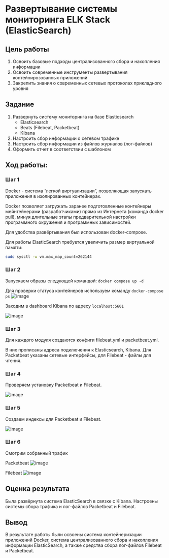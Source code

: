 # Развертывание системы мониторинга ELK Stack (ElasticSearch)

## Цель работы

1.  Освоить базовые подходы централизованного сбора и накопления
    информации
2.  Освоить современные инструменты развертывания контейнирозованных
    приложений
3.  Закрепить знания о современных сетевых протоколах прикладного уровня

## Задание

1.  Развернуть систему мониторинга на базе Elasticsearch
    -   Elasticsearch
    -   Beats (Filebeat, Packetbeat)
    -   Kibana
2.  Настроить сбор информации о сетевом трафике
3.  Настроить сбор информации из файлов журналов (лог-файлов)
4.  Оформить отчет в соответствии с шаблоном

## Ход работы:

### Шаг 1

Docker - система “легкой виртуализации”, позволяющая запускать
приложения в изолированных контейнерах.

Docker позволяет загружать заранее подготовленные контейнеры
мейнтейнерами (разработчиками) прямо из Интернета (команда docker pull),
минуя длительные этапы предварительной настройки программного окружения
и программных зависимостей.

Для удобства развёртывания был использован docker-compose.

Для работы ElasticSearch требуется увеличить размер виртуальной памяти:

``` bash
sudo sysctl -w vm.max_map_count=262144
```

### Шаг 2
Запускаем образы следующей командой:
```docker compose up -d```

Для проверки статуса контейнеров используем команду
```docker-compose ps```
![image](https://github.com/Lektarin/threat-hunting/assets/87996224/f943ad35-3385-4ccc-8876-8216bf365e4b)

Заходим в dashboard Kibana по адресу ```localhost:5601```

![image](https://github.com/Lektarin/threat-hunting/assets/87996224/53f45000-ccd7-4723-aca7-c82fb83fea61)

### Шаг 3

Для каждого модуля создаются конфиги filebeat.yml и packetbeat.yml.

В них прописаны адреса подключения к Elasticsearch, Kibana.
Для Packetbeat указаны сетевые интерфейсы, для Filebeat - файлы для чтения.

### Шаг 4

Проверяем установку Packetbeat и Filebeat.

![image](https://github.com/Lektarin/threat-hunting/assets/87996224/bd6fd47d-fec6-4adc-952b-a1f861745d40)

### Шаг 5

Создаем индексы для Packetbeat и Filebeat.

![image](https://github.com/Lektarin/threat-hunting/assets/87996224/0bedb357-ce8c-4617-bb8f-b45b9d8e23e2)

### Шаг 6

Смотрим собранный трафик

Packetbeat
![image](https://github.com/Lektarin/threat-hunting/assets/87996224/0af0d98b-3c47-45d3-ab71-78ed66fd286f)

Filebeat
![image](https://github.com/Lektarin/threat-hunting/assets/87996224/039d7df2-7ada-4c08-92c9-5f00a7847703)

## Оценка результата

Была развёрнута система ElasticSearch в связке с Kibana. 
Настроены системы сбора трафика и лог-файлов Packetbeat и Filebeat.

## Вывод

В результате работы были освоены система контейнеризации приложений
Docker, система централизованного сбора и накопления информации ElasticSearch, а также средства сбора лог-файлов Filebeat и Packetbeat.
